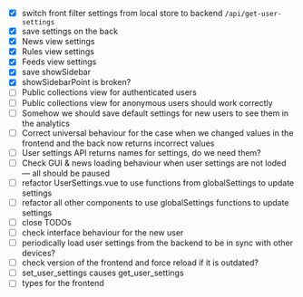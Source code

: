 
- [x] switch front filter settings from local store to backend `/api/get-user-settings`
- [x] save settings on the back
- [x] News view settings
- [x] Rules view settings
- [x] Feeds view settings
- [x] save showSidebar
- [x] showSidebarPoint is broken?
- [ ] Public collections view for authenticated users
- [ ] Public collections view for anonymous users should work correctly
- [ ] Somehow we should save default settings for new users to see them in the analytics
- [ ] Correct universal behaviour for the case when we changed values in the frontend and the back now returns incorrect values
- [ ] User settings API returns names for settings, do we need them?
- [ ] Check GUI & news loading behaviour when user settings are not loded — all should be paused
- [ ] refactor UserSettings.vue to use functions from globalSettings to update settings
- [ ] refactor all other components to use globalSettings functions to update settings
- [ ] close TODOs
- [ ] check interface behaviour for the new user
- [ ] periodically load user settings from the backend to be in sync with other devices?
- [ ] check version of the frontend and force reload if it is outdated?
- [ ] set_user_settings causes get_user_settings
- [ ] types for the frontend
